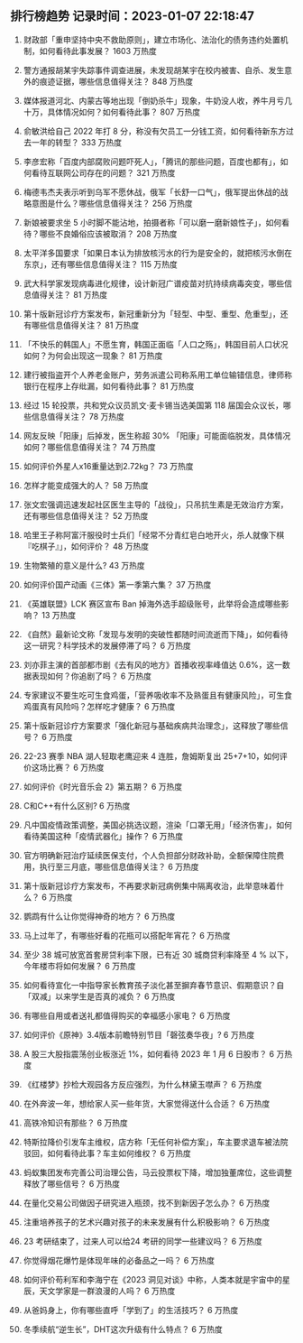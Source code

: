 
## 排行榜趋势 记录时间：2023-01-07 22:18:47
  
  1. 财政部「重申坚持中央不救助原则」，建立市场化、法治化的债务违约处置机制，如何看待此事发展？ 1603 万热度
    
  2. 警方通报胡某宇失踪事件调查进展，未发现胡某宇在校内被害、自杀、发生意外的痕迹证据，哪些信息值得关注？ 848 万热度
    
  3. 媒体报道河北、内蒙古等地出现「倒奶杀牛」现象，牛奶没人收，养牛月亏几十万，具体情况如何？如何看待此事？ 807 万热度
    
  4. 俞敏洪给自己 2022 年打 8 分，称没有欠员工一分钱工资，如何看待新东方过去一年的转型？ 333 万热度
    
  5. 李彦宏称「百度内部腐败问题吓死人」，「腾讯的那些问题，百度也都有」，如何看待互联网公司存在的问题？ 321 万热度
    
  6. 梅德韦杰夫表示听到乌军不愿休战，俄军「长舒一口气」，俄军提出休战的战略意图是什么？哪些信息值得关注？ 256 万热度
    
  7. 新娘被要求坐 5 小时脚不能沾地，拍摄者称「可以磨一磨新娘性子」，如何看待？哪些不良婚俗应该被取消？ 208 万热度
    
  8. 太平洋多国要求「如果日本认为排放核污水的行为是安全的，就把核污水倒在东京」，还有哪些信息值得关注？ 115 万热度
    
  9. 武大科学家发现病毒进化规律，设计新冠广谱疫苗对抗持续病毒突变，哪些信息值得关注？ 81 万热度
    
  10. 第十版新冠诊疗方案发布，新冠重新分为「轻型、中型、重型、危重型」，还有哪些信息值得关注？ 81 万热度
    
  11. 「不快乐的韩国人」不愿生育，韩国正面临「人口之殇」，韩国目前人口状况如何？为何会出现这一现象？ 81 万热度
    
  12. 建行被指盗开个人养老金账户，劳务派遣公司称系用工单位输错信息，律师称银行在程序上存纰漏，如何看待此事？ 81 万热度
    
  13. 经过 15 轮投票，共和党众议员凯文·麦卡锡当选美国第 118 届国会众议长，哪些信息值得关注？ 78 万热度
    
  14. 网友反映「阳康」后掉发，医生称超 30% 「阳康」可能面临脱发，具体情况如何？哪些信息值得关注？ 74 万热度
    
  15. 如何评价外星人x16重量达到2.72kg？ 73 万热度
    
  16. 怎样才能变成强大的人？ 58 万热度
    
  17. 张文宏强调迅速发起社区医生主导的「战役」，只吊抗生素是无效治疗方案，还有哪些信息值得关注？ 52 万热度
    
  18. 哈里王子称阿富汗服役时士兵们「经常不分青红皂白地开火，杀人就像下棋『吃棋子』」，如何评价？ 48 万热度
    
  19. 生物繁殖的意义是什么? 43 万热度
    
  20. 如何评价国产动画《三体》第一季第六集？ 37 万热度
    
  21. 《英雄联盟》LCK 赛区宣布 Ban 掉海外选手超级账号，此举将会造成哪些影响？ 13 万热度
    
  22. 《自然》最新论文称「发现与发明的突破性都随时间流逝而下降」，如何看待这一研究？科学技术的发展停滞了吗？ 6 万热度
    
  23. 刘亦菲主演的首部都市剧《去有风的地方》首播收视率峰值达 0.6%，这一数据表现如何？你追剧了吗？ 6 万热度
    
  24. 专家建议不要生吃可生食鸡蛋，「营养吸收率不及熟蛋且有健康风险」，可生食鸡蛋真有风险吗？怎样吃才健康？ 6 万热度
    
  25. 第十版新冠诊疗方案要求「强化新冠与基础疾病共治理念」，这释放了哪些信号？ 6 万热度
    
  26. 22-23 赛季 NBA 湖人轻取老鹰迎来 4 连胜，詹姆斯复出 25+7+10，如何评价这场比赛？ 6 万热度
    
  27. 如何评价《时光音乐会 2》第五期？ 6 万热度
    
  28. C和C++有什么区别? 6 万热度
    
  29. 凡中国疫情政策调整，美国必挑选议题，渲染「口罩无用」「经济伤害」，如何看待美国这种「疫情武器化」操作？ 6 万热度
    
  30. 官方明确新冠治疗延续医保支付，个人负担部分财政补助，全额保障住院费用，执行至三月底，哪些信息值得关注？ 6 万热度
    
  31. 第十版新冠诊疗方案发布，不再要求新冠病例集中隔离收治，此举意味着什么？ 6 万热度
    
  32. 鹦鹉有什么让你觉得神奇的地方？ 6 万热度
    
  33. 马上过年了，有哪些好看的花瓶可以搭配年宵花？ 6 万热度
    
  34. 至少 38 城可放宽首套房贷利率下限，已有近 30 城商贷利率降至 4 % 以下，今年楼市将如何发展？ 6 万热度
    
  35. 如何看待宣化一中指导家长教育孩子淡化甚至摒弃春节意识、假期意识？自「双减」以来学生是否真的减负？ 6 万热度
    
  36. 有哪些自用或者送礼都值得购买的幸福感小家电？ 6 万热度
    
  37. 如何评价《原神》3.4版本前瞻特别节目「磬弦奏华夜」? 6 万热度
    
  38. A 股三大股指震荡创业板涨近 1%，如何看待 2023 年 1 月 6 日股市？ 6 万热度
    
  39. 《红楼梦》抄检大观园各方反应强烈，为什么林黛玉噤声？ 6 万热度
    
  40. 在外奔波一年，想给家人买一些年货，大家觉得送什么合适？ 6 万热度
    
  41. 高铁冷知识有那些？ 6 万热度
    
  42. 特斯拉降价引发车主维权，店方称「无任何补偿方案」，车主要求退车被法院驳回，如何看待此事？车主如何维权？ 6 万热度
    
  43. 蚂蚁集团发布完善公司治理公告，马云投票权下降，增加独董席位，这些调整释放了哪些信号？ 6 万热度
    
  44. 在量化交易公司做因子研究进入瓶颈，找不到新因子怎么办？ 6 万热度
    
  45. 注重培养孩子的艺术兴趣对孩子的未来发展有什么积极影响？ 6 万热度
    
  46. 23 考研结束了，过来人可以给24 考研的同学一些建议吗？ 6 万热度
    
  47. 你觉得烟花爆竹是体现年味的必备品之一吗？ 6 万热度
    
  48. 如何评价苟利军和李海宁在《2023 洞见对谈》中称，人类本就是宇宙中的星辰，天文学家是一群浪漫的人吗？ 6 万热度
    
  49. 从爸妈身上，你有哪些直呼「学到了」的生活技巧？ 6 万热度
    
  50. 冬季续航“逆生长”，DHT这次升级有什么特点？ 6 万热度
    